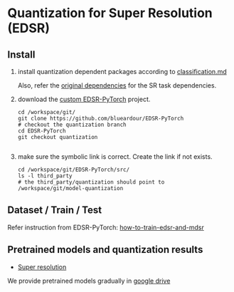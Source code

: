 
# Quantization for Super Resolution (EDSR)

## Install


1. install quantization dependent packages according to [classification.md](./classification.md)

   Also, refer the [original dependencies](https://github.com/blueardour/EDSR-PyTorch#dependencies) for the SR task dependencies.

2. download the [custom EDSR-PyTorch](https://github.com/blueardour/EDSR-PyTorch) project.

   ```
   cd /workspace/git/
   git clone https://github.com/blueardour/EDSR-PyTorch
   # checkout the quantization branch
   cd EDSR-PyTorch
   git checkout quantization
 
   ```

3. make sure the symbolic link is correct. Create the link if not exists.
   ```
   cd /workspace/git/EDSR-PyTorch/src/
   ls -l third_party
   # the third_party/quantization should point to /workspace/git/model-quantization
   ```


## Dataset / Train / Test

   Refer instruction from EDSR-PyTorch: [how-to-train-edsr-and-mdsr](https://github.com/blueardour/EDSR-PyTorch#how-to-train-edsr-and-mdsr)
   

## Pretrained models and quantization results

- [Super resolution](./result_sr.md)

We provide pretrained models gradually in [google drive](https://drive.google.com/drive/folders/1vwxth9UB8AMbYP7cJxaWE9S0z9fueZ5J?usp=sharing)
